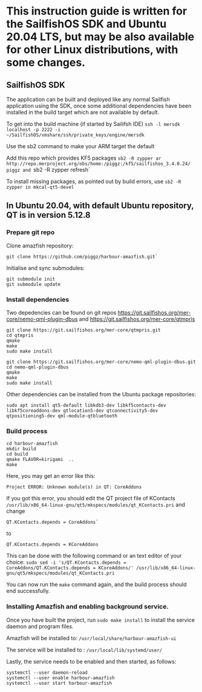 # This instruction guide is written for the SailfishOS SDK and Ubuntu 20.04 LTS, but may be also available for other Linux distributions, with some changes.

## SailfishOS SDK

The application can be built and deployed like any normal Sailfish application using the SDK, once some additional dependencies have been installed in the
build target which are not available by default.

To get into the build machine (if started by Sailifsh IDE)
`ssh -l mersdk localhost -p 2222 -i ~/SailfishOS/vmshare/ssh/private_keys/engine/mersdk`

Use the sb2 command to make your ARM target the default

Add this repo which provides KF5 packages
`sb2 -R zypper ar http://repo.merproject.org/obs/home:/piggz:/kf5/sailfishos_3.4.0.24/ piggz
and
`sb2 -R zypper refresh`


To install missing packages, as pointed out by build errors, use
`sb2 -R zypper in mkcal-qt5-devel`

## In Ubuntu 20.04, with default Ubuntu repository, QT is in version 5.12.8

### Prepare git repo
Clone amazfish repository:

```
git clone https://github.com/piggz/harbour-amazfish.git`
```

Initialise and sync submodules:
```
git submodule init 
git submodule update
```

### Install dependencies

Two depedencies can be found on git repos
https://git.sailfishos.org/mer-core/nemo-qml-plugin-dbus
and
https://git.sailfishos.org/mer-core/qtmpris

```
git clone https://git.sailfishos.org/mer-core/qtmpris.git
cd qtmpris
qmake
make
sudo make install
```

```
git clone https://git.sailfishos.org/mer-core/nemo-qml-plugin-dbus.git
cd nemo-qml-plugin-dbus
qmake
make
sudo make install
```
Other dependencies can be installed from the Ubuntu package repositories:
```
sudo apt install qt5-default libkdb3-dev libkf5contacts-dev libkf5coreaddons-dev qtlocation5-dev qtconnectivity5-dev qtpositioning5-dev qml-module-qtbluetooth
```

### Build process

```
cd harbour-amazfish
mkdir build
cd build
qmake FLAVOR=kirigami  ..
make
```

Here, you may get an error like this:

```
Project ERROR: Unknown module(s) in QT: CoreAddons
```

If you got this error, you should edit the QT project file of KContacts `/usr/lib/x86_64-linux-gnu/qt5/mkspecs/modules/qt_KContacts.pri`
and change 
```
QT.KContacts.depends = CoreAddons`
```
to 
```
QT.KContacts.depends = KCoreAddons
```

This can be done with the following command or an text editor of your choice:
`sudo sed -i 's/QT.KContacts.depends = CoreAddons/QT.KContacts.depends = KCoreAddons/' /usr/lib/x86_64-linux-gnu/qt5/mkspecs/modules/qt_KContacts.pri`

You can now run the `make` command again, and the build process should end successfully.

### Installing Amazfish and enabling background service.
Once you have built the project, run `sudo make install` to install the service daemon and program files. 

Amazfish will be installed to: `/usr/local/share/harbour-amazfish-ui`

The service will be installed to : `/usr/local/lib/systemd/user/`

Lastly, the service needs to be enabled and then started, as follows:

```
systemctl --user daemon-reload
systemctl --user enable harbour-amazfish
systemctl --user start harbour-amazfish
```
